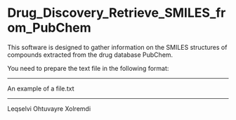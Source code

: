 # Drug_Discovery_Retrieve_SMILES_from_PubChem

This software is designed to gather information on the SMILES structures of compounds extracted from the drug database PubChem.

You need to prepare the text file in the following format:

***********
An example of a file.txt
***********

Leqselvi
Ohtuvayre
Xolremdi

